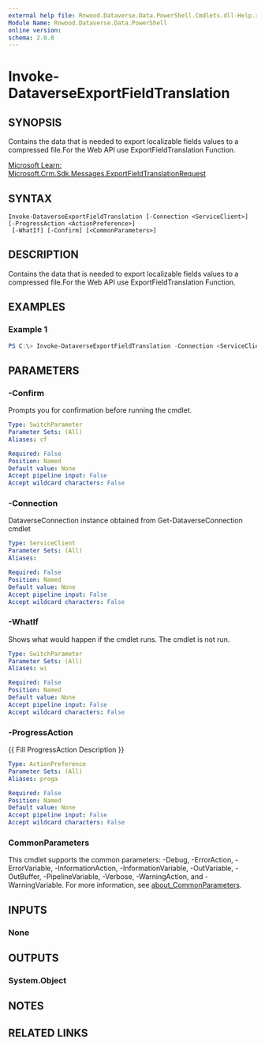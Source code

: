 ```yaml
---
external help file: Rnwood.Dataverse.Data.PowerShell.Cmdlets.dll-Help.xml
Module Name: Rnwood.Dataverse.Data.PowerShell
online version:
schema: 2.0.0
---
```


# Invoke-DataverseExportFieldTranslation

## SYNOPSIS
Contains the data that is needed to export localizable fields values to a compressed file.For the Web API use ExportFieldTranslation Function.

[Microsoft Learn: Microsoft.Crm.Sdk.Messages.ExportFieldTranslationRequest](https://learn.microsoft.com/en-us/dotnet/api/microsoft.crm.sdk.messages.ExportFieldTranslationRequest?view=dataverse-sdk-latest)

## SYNTAX

```
Invoke-DataverseExportFieldTranslation [-Connection <ServiceClient>] [-ProgressAction <ActionPreference>]
 [-WhatIf] [-Confirm] [<CommonParameters>]
```

## DESCRIPTION
Contains the data that is needed to export localizable fields values to a compressed file.For the Web API use ExportFieldTranslation Function.

## EXAMPLES

### Example 1
```powershell
PS C:\> Invoke-DataverseExportFieldTranslation -Connection <ServiceClient>
```

## PARAMETERS

### -Confirm
Prompts you for confirmation before running the cmdlet.

```yaml
Type: SwitchParameter
Parameter Sets: (All)
Aliases: cf

Required: False
Position: Named
Default value: None
Accept pipeline input: False
Accept wildcard characters: False
```

### -Connection
DataverseConnection instance obtained from Get-DataverseConnection cmdlet

```yaml
Type: ServiceClient
Parameter Sets: (All)
Aliases:

Required: False
Position: Named
Default value: None
Accept pipeline input: False
Accept wildcard characters: False
```

### -WhatIf
Shows what would happen if the cmdlet runs. The cmdlet is not run.

```yaml
Type: SwitchParameter
Parameter Sets: (All)
Aliases: wi

Required: False
Position: Named
Default value: None
Accept pipeline input: False
Accept wildcard characters: False
```

### -ProgressAction
{{ Fill ProgressAction Description }}

```yaml
Type: ActionPreference
Parameter Sets: (All)
Aliases: proga

Required: False
Position: Named
Default value: None
Accept pipeline input: False
Accept wildcard characters: False
```

### CommonParameters
This cmdlet supports the common parameters: -Debug, -ErrorAction, -ErrorVariable, -InformationAction, -InformationVariable, -OutVariable, -OutBuffer, -PipelineVariable, -Verbose, -WarningAction, and -WarningVariable. For more information, see [about_CommonParameters](http://go.microsoft.com/fwlink/?LinkID=113216).

## INPUTS

### None

## OUTPUTS

### System.Object
## NOTES

## RELATED LINKS
